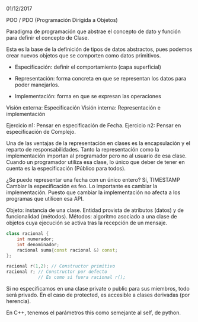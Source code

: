 01/12/2017

POO / PDO (Programación Dirigida a Objetos)

Paradigma de programación que abstrae el concepto
de dato y función para definir el concepto de Clase.

Esta es la base de la definición de tipos de datos abstractos,
pues podemos crear nuevos objetos que se comporten como datos
primitivos.

- Especificación: definir el comportamiento (capa superficial)

- Representación: forma concreta en que se representan
los datos para poder manejarlos.

- Implementación: forma en que se expresan las operaciones


Visión externa: Especificación
Visión interna: Representación e implementación


Ejercicio n1: Pensar en especificación de Fecha.
Ejercicio n2: Pensar en especificación de Complejo.

Una de las ventajas de la representación en clases es la encapsulación
y el reparto de responsabilidades. Tanto la representación como la
implementación importan al programador pero no al usuario de esa
clase. Cuando un programador utiliza esa clase, lo único que deber de tener
en cuenta es la especificación (Público para todos).

¿Se puede representar una fecha con un único entero? Sí, TIMESTAMP
Cambiar la especificación es feo. Lo importante es cambiar la implementación.
Puesto que cambiar la implementación no afecta a los programas que utilicen
esa API.


Objeto: instancia de una clase. Entidad provista de atributos (datos)
y de funcionalidad (métodos).
Métodos: algoritmo asociado a una clase de objetos cuya ejecución se
activa tras la recepción de un mensaje.


```c++
class racional {
    int numerador;
    int denominador;
    racional suma{const racional &) const;
};
```

```c++
racional r(1,2); // Constructor primitivo
racional r; // Constructor por defecto
            // Es como si fuera racional r();
```

Si no especificamos en una clase private o public para sus miembros,
todo será privado.
En el caso de protected, es accesible a clases derivadas (por herencia).

En C++, tenemos el parámetros this como semejante al self, de python.

